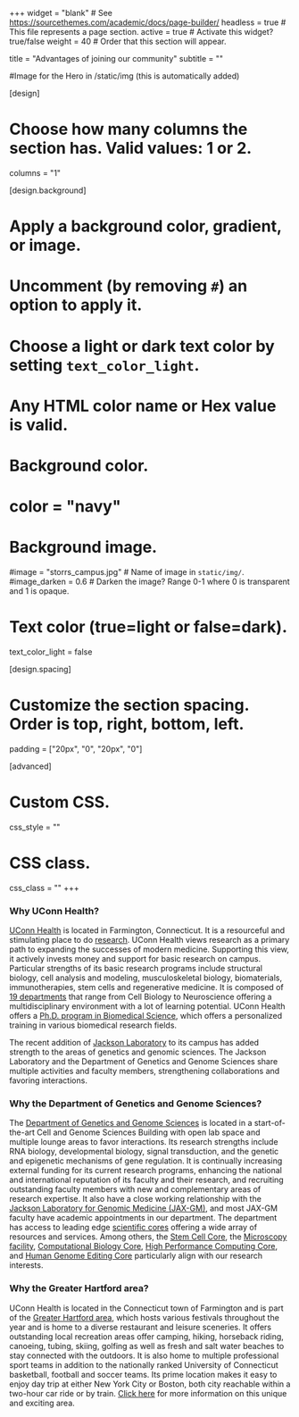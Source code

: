 +++
widget = "blank"  # See https://sourcethemes.com/academic/docs/page-builder/
headless = true  # This file represents a page section.
active = true  # Activate this widget? true/false
weight = 40 # Order that this section will appear.

title = "Advantages of joining our community"
subtitle = ""

#Image for the Hero in /static/img (this is automatically added)

[design]
  # Choose how many columns the section has. Valid values: 1 or 2.
  columns = "1"

[design.background]
  # Apply a background color, gradient, or image.
  #   Uncomment (by removing `#`) an option to apply it.
  #   Choose a light or dark text color by setting `text_color_light`.
  #   Any HTML color name or Hex value is valid.

  # Background color.
  # color = "navy"



  # Background image.
  #image = "storrs_campus.jpg"  # Name of image in `static/img/`.
  #image_darken = 0.6  # Darken the image? Range 0-1 where 0 is transparent and 1 is opaque.

  # Text color (true=light or false=dark).
  text_color_light = false

[design.spacing]
  # Customize the section spacing. Order is top, right, bottom, left.
  padding = ["20px", "0", "20px", "0"]

[advanced]
 # Custom CSS.
 css_style = ""

 # CSS class.
 css_class = ""
+++

### Why UConn Health?
[UConn Health](https://health.uconn.edu/) is located in Farmington, Connecticut. It is a resourceful and stimulating place to do [research](https://health.uconn.edu/research). UConn Health views research as a primary path to expanding the successes of modern medicine. Supporting this view, it actively invests money and support for basic research on campus. Particular strengths of its basic research programs include structural biology, cell analysis and modeling, musculoskeletal biology, biomaterials, immunotherapies, stem cells and regenerative medicine. It is composed of [19 departments](https://medicine.uconn.edu/research/departments-centers-and-institutes/) that range from Cell Biology to Neuroscience offering a multidisciplinary environment with a lot of learning potential. UConn Health offers a [Ph.D. program in Biomedical Science](https://health.uconn.edu/graduate-school/academics/programs/ph-d-biomedical-science/), which offers a personalized training in various biomedical research fields.

The recent addition of [Jackson Laboratory](https://www.jax.org/) to its campus has added strength to the areas of genetics and genomic sciences. The Jackson Laboratory and the Department of Genetics and Genome Sciences share multiple activities and faculty members, strengthening collaborations and favoring interactions.

### Why the Department of Genetics and Genome Sciences?
The [Department of Genetics and Genome Sciences](https://health.uconn.edu/genetics/) is located in a start-of-the-art Cell and Genome Sciences Building with open lab space and multiple lounge areas to favor interactions. Its research strengths include RNA biology, developmental biology, signal transduction, and the genetic and epigenetic mechanisms of gene regulation. It is continually increasing external funding for its current research programs, enhancing the national and international reputation of its faculty and their research, and recruiting outstanding faculty members with new and complementary areas of research expertise. It also have a close working relationship with the [Jackson Laboratory for Genomic Medicine (JAX-GM)](https://www.jax.org/), and most JAX-GM faculty have academic appointments in our department. The department has access to leading edge [scientific cores](https://core.uconn.edu/resources) offering a wide array of resources and services. Among others, the [Stem Cell Core](https://health.uconn.edu/stem-cell-core/), the [Microscopy facility](https://core.uconn.edu/resources/ccam-microscopy#instrumentation), [Computational Biology Core](https://core.uconn.edu/resources/CBC#instrumentation), [High Performance Computing Core](https://core.uconn.edu/resources/HPC#services), and [Human Genome Editing Core](https://health.uconn.edu/human-genome/) particularly align with our research interests.

### Why the Greater Hartford area?
UConn Health is located in the Connecticut town of Farmington and is part of the [Greater Hartford area](https://en.wikipedia.org/wiki/Greater_Hartford), which hosts various festivals throughout the year and is home to a diverse restaurant and leisure sceneries. It offers outstanding local recreation areas offer camping, hiking, horseback riding, canoeing, tubing, skiing, golfing as well as fresh and salt water beaches to stay connected with the outdoors. It is also home to multiple professional sport teams in addition to the nationally ranked University of Connecticut basketball, football and soccer teams. Its prime location makes it easy to enjoy day trip at either New York City or Boston, both city reachable within a two-hour car ride or by train. [Click here](http://www.ctvisit.com/hartford) for more information on this unique and exciting area.
